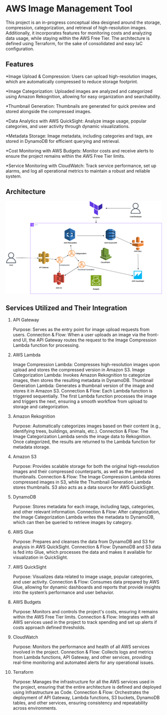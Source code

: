 # AWS Image Management Tool
This project is an in-progress conceptual idea designed around the storage, compression, categorization, and retrieval of high-resolution images. Additionally, it incorporates features for monitoring costs and analyzing data usage, while staying within the AWS Free Tier. The architecture is defined using Terraform, for the sake of consolidated and easy IaC configuration.

## Features
*Image Upload & Compression: Users can upload high-resolution images, which are automatically compressed to reduce storage footprint.

*Image Categorization: Uploaded images are analyzed and categorized using Amazon Rekognition, allowing for easy organization and searchability.

*Thumbnail Generation: Thumbnails are generated for quick preview and stored alongside the compressed images.

*Data Analytics with AWS QuickSight: Analyze image usage, popular categories, and user activity through dynamic visualizations.

*Metadata Storage: Image metadata, including categories and tags, are stored in DynamoDB for efficient querying and retrieval.

*Cost Monitoring with AWS Budgets: Monitor costs and receive alerts to ensure the project remains within the AWS Free Tier limits.

*Service Monitoring with CloudWatch: Track service performance, set up alarms, and log all operational metrics to maintain a robust and reliable system.

## Architecture
![Diagram](imagemanagement.drawio.png)

## Services Utilized and Their Integration
1. API Gateway

    Purpose: Serves as the entry point for image upload requests from users.
    Connection & Flow: When a user uploads an image via the front-end UI, the API Gateway routes the request to the Image Compression Lambda function for processing.

2. AWS Lambda

    Image Compression Lambda: Compresses high-resolution images upon upload and stores the compressed version in Amazon S3.
    Image Categorization Lambda: Invokes Amazon Rekognition to categorize images, then stores the resulting metadata in DynamoDB.
    Thumbnail Generation Lambda: Generates a thumbnail version of the image and stores it in Amazon S3.
    Connection & Flow: Each Lambda function is triggered sequentially. The first Lambda function processes the image and triggers the next, ensuring a smooth workflow from upload to storage and categorization.

3. Amazon Rekognition

    Purpose: Automatically categorizes images based on their content (e.g., identifying trees, buildings, animals, etc.).
    Connection & Flow: The Image Categorization Lambda sends the image data to Rekognition. Once categorized, the results are returned to the Lambda function for metadata storage.

4. Amazon S3

    Purpose: Provides scalable storage for both the original high-resolution images and their compressed counterparts, as well as the generated thumbnails.
    Connection & Flow: The Image Compression Lambda stores compressed images in S3, while the Thumbnail Generation Lambda stores thumbnails. S3 also acts as a data source for AWS QuickSight.

5. DynamoDB

    Purpose: Stores metadata for each image, including tags, categories, and other relevant information.
    Connection & Flow: After categorization, the Image Categorization Lambda writes the metadata to DynamoDB, which can then be queried to retrieve images by category.

6. AWS Glue

    Purpose: Prepares and cleanses the data from DynamoDB and S3 for analysis in AWS QuickSight.
    Connection & Flow: DynamoDB and S3 data is fed into Glue, which processes the data and makes it available for visualization in QuickSight.

7. AWS QuickSight

    Purpose: Visualizes data related to image usage, popular categories, and user activity.
    Connection & Flow: Consumes data prepared by AWS Glue, allowing for dynamic dashboards and reports that provide insights into the system’s performance and user behavior.

8. AWS Budgets

    Purpose: Monitors and controls the project's costs, ensuring it remains within the AWS Free Tier limits.
    Connection & Flow: Integrates with all AWS services used in the project to track spending and set up alerts if costs approach defined thresholds.

9. CloudWatch

    Purpose: Monitors the performance and health of all AWS services involved in the project.
    Connection & Flow: Collects logs and metrics from Lambda functions, API Gateway, and other services, providing real-time monitoring and automated alerts for any operational issues.

10. Terraform

    Purpose: Manages the infrastructure for all the AWS services used in the project, ensuring that the entire architecture is defined and deployed using Infrastructure as Code.
    Connection & Flow: Orchestrates the deployment of API Gateway, Lambda functions, S3 buckets, DynamoDB tables, and other services, ensuring consistency and repeatability across environments.



